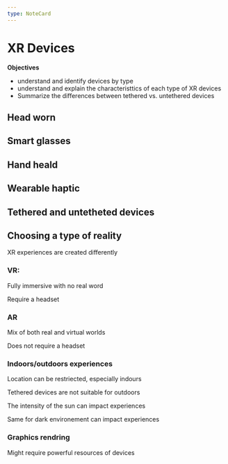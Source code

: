 ```yaml
---
type: NoteCard
---
```


# XR Devices
**Objectives**

*   understand and identify devices by type
*   understand and explain the characteristtics of each type of XR devices
*   Summarize the differences between tethered vs. untethered devices

## Head worn

## Smart glasses

## Hand heald

## Wearable haptic

## Tethered and untetheted devices

## Choosing a type of reality

XR experiences are created differently

### VR:

Fully immersive with no real word

Require a headset

### AR

Mix of both real and virtual worlds

Does not require a headset

### Indoors/outdoors experiences

Location can be restriected, especially indours

Tethered devices are not suitable for outdoors

The intensity of the sun can impact experiences

Same for dark environement can impact experiences

### Graphics rendring

Might require powerful resources of devices